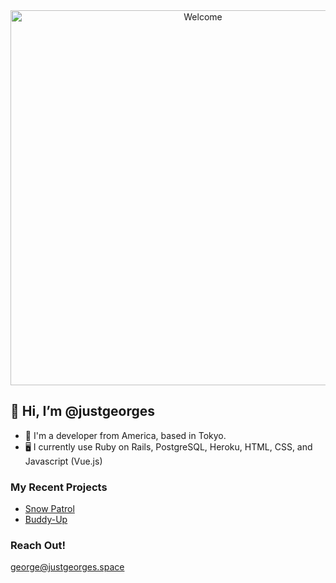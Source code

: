 <div align="center">
  <img src="https://github.com/justgeorges/justgeorges/assets/93357132/58b3e6f3-c2a4-43a0-8444-bbe33b564380" alt="Welcome" width="600"/>
</div>

## 👋 Hi, I’m @justgeorges
- 🌱 I'm a developer from America, based in Tokyo.
- 🖥️ I currently use Ruby on Rails, PostgreSQL, Heroku, HTML, CSS, and Javascript (Vue.js)

### My Recent Projects
- [Snow Patrol](https://github.com/justgeorges/snow-patrol)
- [Buddy-Up](https://github.com/justgeorges/buddy-up)

### Reach Out!
george@justgeorges.space
